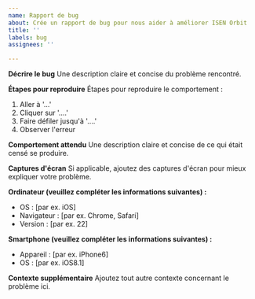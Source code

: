 ```yaml
---
name: Rapport de bug
about: Crée un rapport de bug pour nous aider à améliorer ISEN Orbit
title: ''
labels: bug
assignees: ''

---
```


**Décrire le bug**
Une description claire et concise du problème rencontré.

**Étapes pour reproduire**
Étapes pour reproduire le comportement :
1. Aller à '...'
2. Cliquer sur '....'
3. Faire défiler jusqu'à '....'
4. Observer l'erreur

**Comportement attendu**
Une description claire et concise de ce qui était censé se produire.

**Captures d'écran**
Si applicable, ajoutez des captures d'écran pour mieux expliquer votre problème.

**Ordinateur (veuillez compléter les informations suivantes) :**
 - OS : [par ex. iOS]
 - Navigateur : [par ex. Chrome, Safari]
 - Version : [par ex. 22]

**Smartphone (veuillez compléter les informations suivantes) :**
 - Appareil : [par ex. iPhone6]
 - OS : [par ex. iOS8.1]

**Contexte supplémentaire**
Ajoutez tout autre contexte concernant le problème ici.
